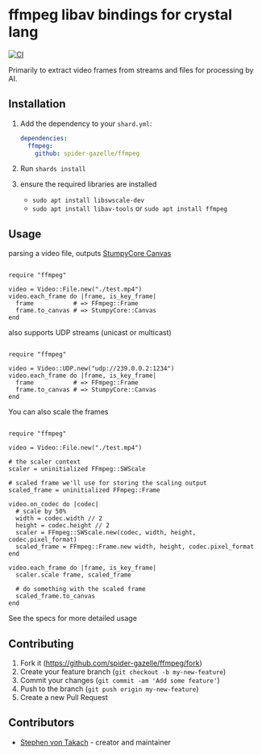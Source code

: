 # ffmpeg libav bindings for crystal lang

[![CI](https://github.com/spider-gazelle/ffmpeg/actions/workflows/ci.yml/badge.svg)](https://github.com/spider-gazelle/ffmpeg/actions/workflows/ci.yml)

Primarily to extract video frames from streams and files for processing by AI.

## Installation

1. Add the dependency to your `shard.yml`:

   ```yaml
   dependencies:
     ffmpeg:
       github: spider-gazelle/ffmpeg
   ```

2. Run `shards install`
3. ensure the required libraries are installed
   * `sudo apt install libswscale-dev`
   * `sudo apt install libav-tools` or `sudo apt install ffmpeg`

## Usage

parsing a video file, outputs [StumpyCore Canvas](https://github.com/stumpycr/stumpy_core#stumpy_core)

```crystal

require "ffmpeg"

video = Video::File.new("./test.mp4")
video.each_frame do |frame, is_key_frame|
  frame           # => FFmpeg::Frame
  frame.to_canvas # => StumpyCore::Canvas
end

```

also supports UDP streams (unicast or multicast)

```crystal

require "ffmpeg"

video = Video::UDP.new("udp://239.0.0.2:1234")
video.each_frame do |frame, is_key_frame|
  frame           # => FFmpeg::Frame
  frame.to_canvas # => StumpyCore::Canvas
end

```

You can also scale the frames

```crystal

require "ffmpeg"

video = Video::File.new("./test.mp4")

# the scaler context
scaler = uninitialized FFmpeg::SWScale

# scaled frame we'll use for storing the scaling output
scaled_frame = uninitialized FFmpeg::Frame

video.on_codec do |codec|
  # scale by 50%
  width = codec.width // 2
  height = codec.height // 2
  scaler = FFmpeg::SWScale.new(codec, width, height, codec.pixel_format)
  scaled_frame = FFmpeg::Frame.new width, height, codec.pixel_format
end

video.each_frame do |frame, is_key_frame|
  scaler.scale frame, scaled_frame

  # do something with the scaled frame
  scaled_frame.to_canvas
end

```

See the specs for more detailed usage

## Contributing

1. Fork it (<https://github.com/spider-gazelle/ffmpeg/fork>)
2. Create your feature branch (`git checkout -b my-new-feature`)
3. Commit your changes (`git commit -am 'Add some feature'`)
4. Push to the branch (`git push origin my-new-feature`)
5. Create a new Pull Request

## Contributors

- [Stephen von Takach](https://github.com/stakach) - creator and maintainer
